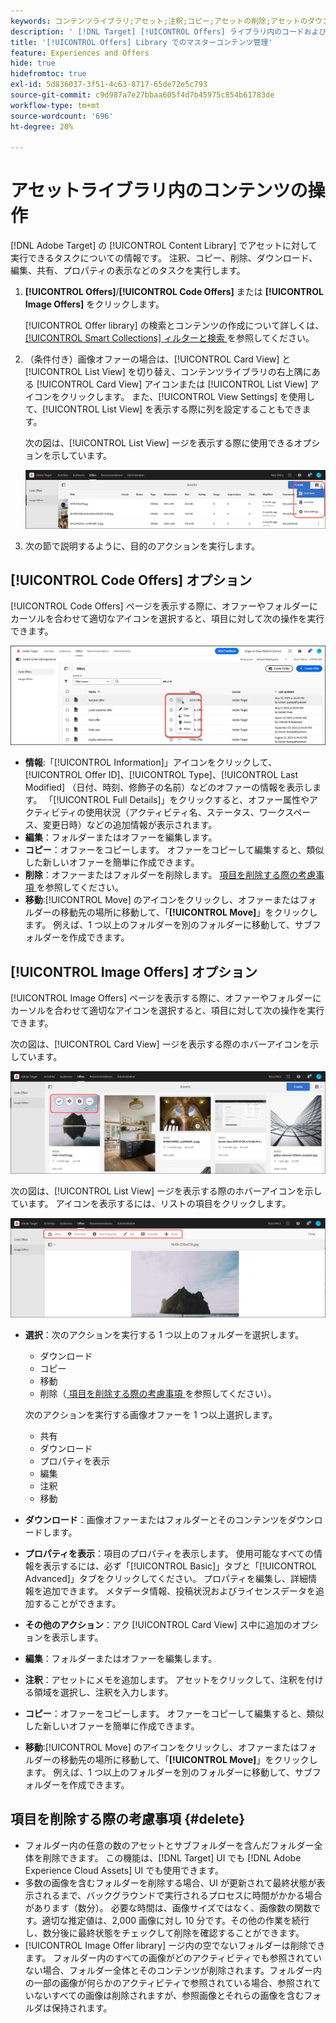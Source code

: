 ```yaml
---
keywords: コンテンツライブラリ;アセット;注釈;コピー;アセットの削除;アセットのダウンロード;コンテンツの編集;カードの共有;コンテンツプロパティの表示
description: ' [!DNL Target] [!UICONTROL Offers] ライブラリ内のコードおよび画像オファーを整理および最適化するプロセスについて説明します。'
title: '[!UICONTROL Offers] Library でのマスターコンテンツ管理'
feature: Experiences and Offers
hide: true
hidefromtoc: true
exl-id: 5d836037-3f51-4c63-8717-65de72e5c793
source-git-commit: c9d987a7e27bbaa605f4d7b45975c854b61783de
workflow-type: tm+mt
source-wordcount: '696'
ht-degree: 20%

---
```


# アセットライブラリ内のコンテンツの操作

[!DNL Adobe Target] の [!UICONTROL Content Library] でアセットに対して実行できるタスクについての情報です。 注釈、コピー、削除、ダウンロード、編集、共有、プロパティの表示などのタスクを実行します。

1. **[!UICONTROL Offers]**/**[!UICONTROL Code Offers]** または **[!UICONTROL Image Offers]** をクリックします。

   [!UICONTROL Offer library] の検索とコンテンツの作成について詳しくは、[[!UICONTROL Smart Collections] ィルターと検索 ](/help/main/c-experiences/c-manage-content/filter-and-search-content.md#concept_3B59B8F025BF4CEA82ECC5199D365276) を参照してください。

1. （条件付き）画像オファーの場合は、[!UICONTROL Card View] と [!UICONTROL List View] を切り替え、コンテンツライブラリの右上隅にある [!UICONTROL Card View] アイコンまたは [!UICONTROL List View] アイコンをクリックします。 また、[!UICONTROL View Settings] を使用して、[!UICONTROL List View] を表示する際に列を設定することもできます。

   次の図は、[!UICONTROL List View] ージを表示する際に使用できるオプションを示しています。

   ![ リスト表示オプション ](/help/main/c-experiences/c-manage-content/assets/view-settings-options.png)

1. 次の節で説明するように、目的のアクションを実行します。

## [!UICONTROL Code Offers] オプション

[!UICONTROL Code Offers] ページを表示する際に、オファーやフォルダーにカーソルを合わせて適切なアイコンを選択すると、項目に対して次の操作を実行できます。

![ 「コードオファー」タブにポインタを合わせる ](/help/main/c-experiences/c-manage-content/assets/code-offers-hover-icons-new.png)

* **情報**:「[!UICONTROL Information]」アイコンをクリックして、[!UICONTROL Offer ID]、[!UICONTROL Type]、[!UICONTROL Last Modified] （日付、時刻、修飾子の名前）などのオファーの情報を表示します。 「[!UICONTROL Full Details]」をクリックすると、オファー属性やアクティビティの使用状況（アクティビティ名、ステータス、ワークスペース、変更日時）などの追加情報が表示されます。
* **編集**：フォルダーまたはオファーを編集します。
* **コピー**：オファーをコピーします。 オファーをコピーして編集すると、類似した新しいオファーを簡単に作成できます。
* **削除**：オファーまたはフォルダーを削除します。 [ 項目を削除する際の考慮事項 ](#delete) を参照してください。
* **移動**:[!UICONTROL Move] のアイコンをクリックし、オファーまたはフォルダーの移動先の場所に移動して、「**[!UICONTROL Move]**」をクリックします。 例えば、1 つ以上のフォルダーを別のフォルダーに移動して、サブフォルダーを作成できます。

## [!UICONTROL Image Offers] オプション

[!UICONTROL Image Offers] ページを表示する際に、オファーやフォルダーにカーソルを合わせて適切なアイコンを選択すると、項目に対して次の操作を実行できます。

次の図は、[!UICONTROL Card View] ージを表示する際のホバーアイコンを示しています。

![ カード表示の場合は、画像オファータブにアイコンを合わせる ](/help/main/c-experiences/c-manage-content/assets/image-offers-hover-icons.png)

次の図は、[!UICONTROL List View] ージを表示する際のホバーアイコンを示しています。 アイコンを表示するには、リストの項目をクリックします。

![ リスト表示の場合は、「画像オファー」タブにポインタを合わせます ](/help/main/c-experiences/c-manage-content/assets/list-view-hover.png)

* **選択**：次のアクションを実行する 1 つ以上のフォルダーを選択します。

   * ダウンロード
   * コピー
   * 移動
   * 削除（[ 項目を削除する際の考慮事項 ](#delete) を参照してください）。

  次のアクションを実行する画像オファーを 1 つ以上選択します。

   * 共有
   * ダウンロード
   * プロパティを表示
   * 編集
   * 注釈
   * 移動

* **ダウンロード**：画像オファーまたはフォルダーとそのコンテンツをダウンロードします。
* **プロパティを表示**：項目のプロパティを表示します。 使用可能なすべての情報を表示するには、必ず「[!UICONTROL Basic]」タブと「[!UICONTROL Advanced]」タブをクリックしてください。 プロパティを編集し、詳細情報を追加できます。 メタデータ情報、投稿状況およびライセンスデータを追加することができます。
* **その他のアクション**：アク [!UICONTROL Card View] ス中に追加のオプションを表示します。
* **編集**：フォルダーまたはオファーを編集します。
* **注釈**：アセットにメモを追加します。 アセットをクリックして、注釈を付ける領域を選択し、注釈を入力します。
* **コピー**：オファーをコピーします。 オファーをコピーして編集すると、類似した新しいオファーを簡単に作成できます。
* **移動**:[!UICONTROL Move] のアイコンをクリックし、オファーまたはフォルダーの移動先の場所に移動して、「**[!UICONTROL Move]**」をクリックします。 例えば、1 つ以上のフォルダーを別のフォルダーに移動して、サブフォルダーを作成できます。

## 項目を削除する際の考慮事項 {#delete}

* フォルダー内の任意の数のアセットとサブフォルダーを含んだフォルダー全体を削除できます。 この機能は、[!DNL Target] UI でも [!DNL Adobe Experience Cloud Assets] UI でも使用できます。
* 多数の画像を含むフォルダーを削除する場合、UI が更新されて最終状態が表示されるまで、バックグラウンドで実行されるプロセスに時間がかかる場合があります（数分）。 必要な時間は、画像サイズではなく、画像数の関数です。適切な推定値は、2,000 画像に対し 10 分です。その他の作業を続行し、数分後に最終状態をチェックして削除を確認することができます。
* [!UICONTROL Image Offer library] ージ内の空でないフォルダーは削除できます。 フォルダー内のすべての画像がどのアクティビティでも参照されていない場合、フォルダー全体とそのコンテンツが削除されます。フォルダー内の一部の画像が何らかのアクティビティで参照されている場合、参照されていないすべての画像は削除されますが、参照画像とそれらの画像を含むフォルダは保持されます。
